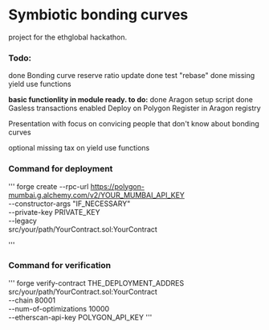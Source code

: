 # Symbiotic bonding curves

project for the ethglobal hackathon.

### Todo:


done Bonding curve reserve ratio update
done test "rebase"
done missing yield use functions

**basic functionlity in module ready. to do:**
done Aragon setup script
done Gasless transactions enabled
Deploy on Polygon
Register in Aragon registry

Presentation with focus on convicing people that don't know about bonding curves

optional missing tax on yield use functions



### Command for deployment

'''
forge create --rpc-url https://polygon-mumbai.g.alchemy.com/v2/YOUR_MUMBAI_API_KEY \
    --constructor-args "IF_NECESSARY" \
    --private-key PRIVATE_KEY \
    --legacy \
    src/your/path/YourContract.sol:YourContract

'''

### Command for verification
'''
forge verify-contract THE_DEPLOYMENT_ADDRES \
src/your/path/YourContract.sol:YourContract \
--chain 80001 \
--num-of-optimizations 10000 \
--etherscan-api-key POLYGON_API_KEY
'''

